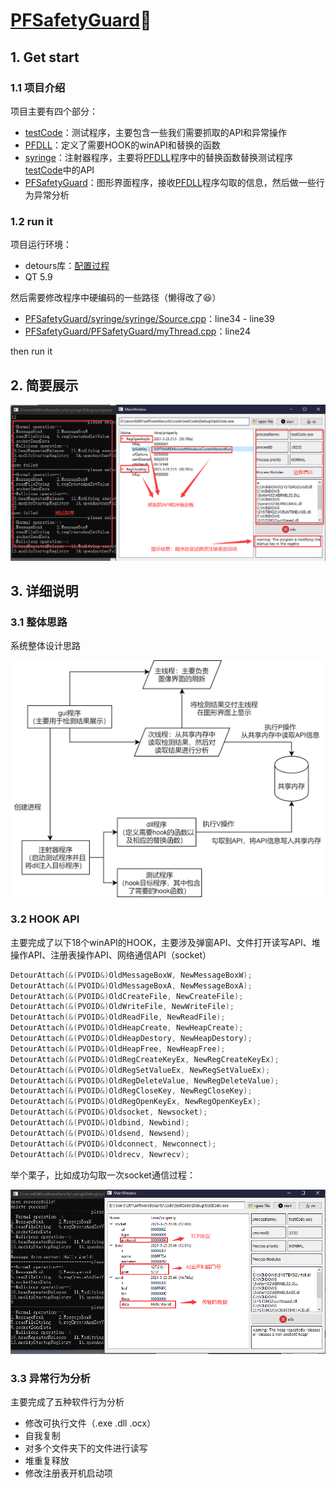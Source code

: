 # [PFSafetyGuard](https://github.com/AgentGuo/PFSafetyGuard):sunflower:

## 1. Get start

### 1.1 项目介绍

项目主要有四个部分：

* [testCode](https://github.com/AgentGuo/PFSafetyGuard/tree/main/testCode)：测试程序，主要包含一些我们需要抓取的API和异常操作
* [PFDLL](https://github.com/AgentGuo/PFSafetyGuard/tree/main/PFDLL)：定义了需要HOOK的winAPI和替换的函数
* [syringe](https://github.com/AgentGuo/PFSafetyGuard/tree/main/syringe)：注射器程序，主要将[PFDLL](https://github.com/AgentGuo/PFSafetyGuard/tree/main/PFDLL)程序中的替换函数替换测试程序[testCode](https://github.com/AgentGuo/PFSafetyGuard/tree/main/testCode)中的API
* [PFSafetyGuard](https://github.com/AgentGuo/PFSafetyGuard/tree/main/PFSafetyGuard)：图形界面程序，接收[PFDLL](https://github.com/AgentGuo/PFSafetyGuard/tree/main/PFDLL)程序勾取的信息，然后做一些行为异常分析

### 1.2 run it

项目运行环境：

* detours库：[配置过程](https://blog.csdn.net/weixin_44338712/article/details/115261358)
* QT 5.9

然后需要修改程序中硬编码的一些路径（懒得改了:laughing:）

* [PFSafetyGuard/syringe/syringe/Source.cpp](https://github.com/AgentGuo/PFSafetyGuard/blob/main/syringe/syringe/Source.cpp)：line34 - line39
* [PFSafetyGuard/PFSafetyGuard/myThread.cpp](https://github.com/AgentGuo/PFSafetyGuard/blob/main/PFSafetyGuard/myThread.cpp)：line24

then run it

## 2. 简要展示

![1](./img/1.png)

## 3. 详细说明

### 3.1 整体思路

系统整体设计思路

![2](./img/2.png)

### 3.2 HOOK API

主要完成了以下18个winAPI的HOOK，主要涉及弹窗API、文件打开读写API、堆操作API、注册表操作API、网络通信API（socket）

~~~cpp
DetourAttach(&(PVOID&)OldMessageBoxW, NewMessageBoxW);
DetourAttach(&(PVOID&)OldMessageBoxA, NewMessageBoxA);
DetourAttach(&(PVOID&)OldCreateFile, NewCreateFile);
DetourAttach(&(PVOID&)OldWriteFile, NewWriteFile);
DetourAttach(&(PVOID&)OldReadFile, NewReadFile);
DetourAttach(&(PVOID&)OldHeapCreate, NewHeapCreate);
DetourAttach(&(PVOID&)OldHeapDestory, NewHeapDestory);
DetourAttach(&(PVOID&)OldHeapFree, NewHeapFree);
DetourAttach(&(PVOID&)OldRegCreateKeyEx, NewRegCreateKeyEx);
DetourAttach(&(PVOID&)OldRegSetValueEx, NewRegSetValueEx);
DetourAttach(&(PVOID&)OldRegDeleteValue, NewRegDeleteValue);
DetourAttach(&(PVOID&)OldRegCloseKey, NewRegCloseKey);
DetourAttach(&(PVOID&)OldRegOpenKeyEx, NewRegOpenKeyEx);
DetourAttach(&(PVOID&)Oldsocket, Newsocket);
DetourAttach(&(PVOID&)Oldbind, Newbind);
DetourAttach(&(PVOID&)Oldsend, Newsend);
DetourAttach(&(PVOID&)Oldconnect, Newconnect);
DetourAttach(&(PVOID&)Oldrecv, Newrecv);
~~~

举个栗子，比如成功勾取一次socket通信过程：

![3](./img/3.png)

### 3.3 异常行为分析

主要完成了五种软件行为分析

* 修改可执行文件（.exe .dll .ocx）
* 自我复制
* 对多个文件夹下的文件进行读写
* 堆重复释放
* 修改注册表开机启动项


